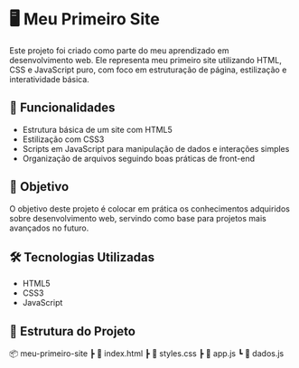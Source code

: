 # 🖥️ Meu Primeiro Site

Este projeto foi criado como parte do meu aprendizado em desenvolvimento web. Ele representa meu primeiro site utilizando HTML, CSS e JavaScript puro, com foco em estruturação de página, estilização e interatividade básica.

## 🚀 Funcionalidades

- Estrutura básica de um site com HTML5
- Estilização com CSS3
- Scripts em JavaScript para manipulação de dados e interações simples
- Organização de arquivos seguindo boas práticas de front-end

## 🎯 Objetivo

O objetivo deste projeto é colocar em prática os conhecimentos adquiridos sobre desenvolvimento web, servindo como base para projetos mais avançados no futuro.

## 🛠️ Tecnologias Utilizadas

- HTML5
- CSS3
- JavaScript

## 📁 Estrutura do Projeto

📦 meu-primeiro-site
┣ 📄 index.html
┣ 📄 styles.css
┣ 📄 app.js
┗ 📄 dados.js
